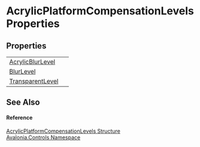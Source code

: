 # AcrylicPlatformCompensationLevels Properties




## Properties
<table>
<tr>
<td><a href="P_Avalonia_Controls_AcrylicPlatformCompensationLevels_AcrylicBlurLevel">AcrylicBlurLevel</a></td>
<td> </td>
</tr>
<tr>
<td><a href="P_Avalonia_Controls_AcrylicPlatformCompensationLevels_BlurLevel">BlurLevel</a></td>
<td> </td>
</tr>
<tr>
<td><a href="P_Avalonia_Controls_AcrylicPlatformCompensationLevels_TransparentLevel">TransparentLevel</a></td>
<td> </td>
</tr>
</table>

## See Also


#### Reference
<a href="T_Avalonia_Controls_AcrylicPlatformCompensationLevels">AcrylicPlatformCompensationLevels Structure</a>  
<a href="N_Avalonia_Controls">Avalonia.Controls Namespace</a>  

